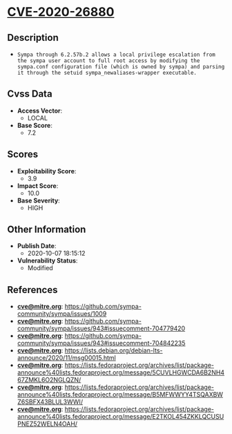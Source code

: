 
# [CVE-2020-26880](https://cve.mitre.org/cgi-bin/cvename.cgi?name=CVE-2020-26880)

## Description

- `Sympa through 6.2.57b.2 allows a local privilege escalation from the sympa user account to full root access by modifying the sympa.conf configuration file (which is owned by sympa) and parsing it through the setuid sympa_newaliases-wrapper executable.`

## Cvss Data

- **Access Vector**:
  - LOCAL
- **Base Score**:
  - 7.2

## Scores

- **Exploitability Score**:
  - 3.9
- **Impact Score**:
  - 10.0
- **Base Severity**:
  - HIGH

## Other Information

- **Publish Date**:
  - 2020-10-07 18:15:12
- **Vulnerability Status**:
  - Modified

## References

- **cve@mitre.org**: https://github.com/sympa-community/sympa/issues/1009
- **cve@mitre.org**: https://github.com/sympa-community/sympa/issues/943#issuecomment-704779420
- **cve@mitre.org**: https://github.com/sympa-community/sympa/issues/943#issuecomment-704842235
- **cve@mitre.org**: https://lists.debian.org/debian-lts-announce/2020/11/msg00015.html
- **cve@mitre.org**: https://lists.fedoraproject.org/archives/list/package-announce%40lists.fedoraproject.org/message/5CUVLHGWCDA6B2NH467ZMKL6O2NGLQZN/
- **cve@mitre.org**: https://lists.fedoraproject.org/archives/list/package-announce%40lists.fedoraproject.org/message/B5MFWWYY4TSQAXBWZ6SBFX43BLUL3WWI/
- **cve@mitre.org**: https://lists.fedoraproject.org/archives/list/package-announce%40lists.fedoraproject.org/message/E2TKOL454ZKKLQCUSUPNEZ52WELN4OAH/
